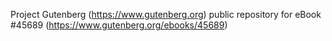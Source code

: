 Project Gutenberg (https://www.gutenberg.org) public repository for eBook #45689 (https://www.gutenberg.org/ebooks/45689)
